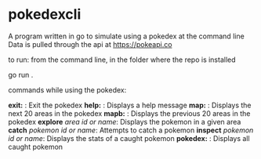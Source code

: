 # pokedexcli

A program written in go to simulate using a pokedex at the command line
Data is pulled through the api at https://pokeapi.co

to run: from the command line, in the folder where the repo is installed

go run .

commands while using the pokedex:

**exit:** : Exit the pokedex
**help:** : Displays a help message
**map:** : Displays the next 20 areas in the pokedex
**mapb:** : Displays the previous 20 areas in the pokedex
**explore** *area id or name*: Displays the pokemon in a given area
**catch** *pokemon id or name*: Attempts to catch a pokemon
**inspect** *pokemon id or name*: Displays the stats of a caught pokemon
**pokedex:** : Displays all caught pokemon